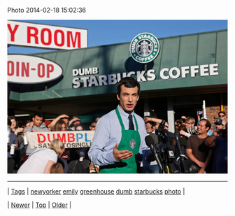 <!--
title: Photo 2014-02-18 15
date: 2020-06-28T15:27:00.265Z
tags: newyorker, emily, greenhouse, dumb, starbucks, photo
-->


Photo 2014-02-18 15:02:36

![](77070503130-0.jpg)

<!--BOTTOM-POST-NAVIGATION-->
---

| [Tags](tags.md) | [newyorker](tag-newyorker.md) [emily](tag-emily.md) [greenhouse](tag-greenhouse.md) [dumb](tag-dumb.md) [starbucks](tag-starbucks.md) [photo](tag-photo.md) |

| [Newer](77060821649.md) | [Top](index.md) | [Older](77083640373.md) |